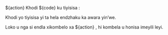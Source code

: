 ${action} Khodi ${code} ku tiyisisa :

Khodi yo tiyisisa yi ta hela endzhaku ka awara yin’we.

Loko u nga si endla xikombelo xa ${action} , hi kombela u honisa imeyili leyi.